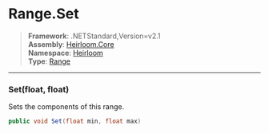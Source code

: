 # Range.Set

> **Framework**: .NETStandard,Version=v2.1  
> **Assembly**: [Heirloom.Core][0]  
> **Namespace**: [Heirloom][0]  
> **Type**: [Range][1]

--------------------------------------------------------------------------------

### Set(float, float)

Sets the components of this range.

```cs
public void Set(float min, float max)
```

[0]: ../Heirloom.Core.md
[1]: Heirloom.Range.md
